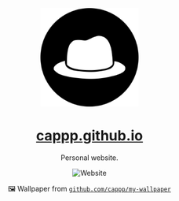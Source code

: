 <div align="center">
  <img src="./icon.png" alt="Cap" width="200px" height="200px">
  <h1><a href="https://cappp.github.io">cappp.github.io</a></h1>
  <p>Personal website.</p>
  <img src="https://user-images.githubusercontent.com/48036034/129101741-5fd64810-a9c0-4b66-b6f3-2850f9c3be22.png" alt="Website" width="800px" height="400px">
  <p>🖼 Wallpaper from <a href="https://github.com/cappp/my-wallpaper"><code>github.com/cappp/my-wallpaper</code></a></p>
</div>
